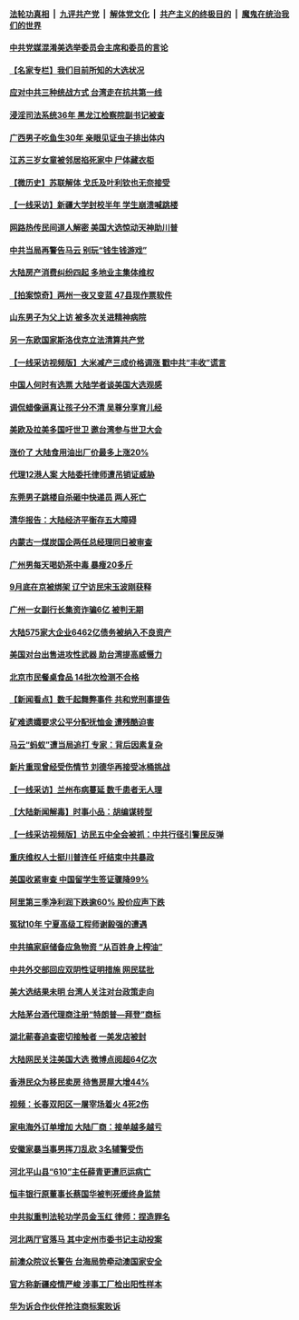 

####  [法轮功真相](../../../../basic/blob/master/README.md?t=11082131) &nbsp;|&nbsp; [九评共产党](../../../../9ping.md/blob/master/README.md?t=11082131) &nbsp;|&nbsp; [解体党文化](../../../../jtdwh.md/blob/master/README.md?t=11082131)  &nbsp;|&nbsp; [共产主义的终极目的](../../../../gczydzjmd.md/blob/master/README.md?t=11082131) &nbsp;|&nbsp; [魔鬼在统治我们的世界](../../../../mgztzwmdsj.md/blob/master/README.md?t=11082131) 

#### [中共党媒混淆美选举委员会主席和委员的言论](../pages/nsc413/n12533804.md?t=11082131) 

#### [【名家专栏】我们目前所知的大选状况](../pages/nsc413/n12533217.md?t=11082131) 

#### [应对中共三种统战方式 台湾走在抗共第一线](../pages/nsc413/n12520077.md?t=11082131) 

#### [浸淫司法系统36年 黑龙江检察院副书记被查](../pages/nsc413/n12533702.md?t=11082131) 

#### [广西男子吃鱼生30年 亲眼见证虫子排出体内](../pages/nsc413/n12533513.md?t=11082131) 


#### [江苏三岁女童被邻居掐死家中 尸体藏衣柜](../pages/nsc413/n12533467.md?t=11082131) 

#### [【微历史】苏联解体 戈氏及叶利钦也无奈接受](../pages/nsc413/n12531313.md?t=11082131) 

#### [【一线采访】新疆大学封校半年 学生崩溃喊跳楼](../pages/nsc413/n12532907.md?t=11082131) 

#### [网路热传民间道人解密 美国大选惊动天神助川普](../pages/nsc413/n12532904.md?t=11082131) 

#### [中共当局再警告马云 别玩“钱生钱游戏”](../pages/nsc413/n12532588.md?t=11082131) 

#### [大陆房产消费纠纷四起 多地业主集体维权](../pages/nsc413/n12532756.md?t=11082131) 

#### [【拍案惊奇】两州一夜又变蓝 47县现作票软件](../pages/nsc413/n12531847.md?t=11082131) 

#### [山东男子为父上访 被多次关进精神病院](../pages/nsc413/n12532509.md?t=11082131) 

#### [另一东欧国家斯洛伐克立法清算共产党](../pages/nsc413/n12532448.md?t=11082131) 

#### [【一线采访视频版】大米减产三成价格调涨 戳中共“丰收”谎言](../pages/nsc413/n12532155.md?t=11082131) 

#### [中国人何时有选票 大陆学者谈美国大选观感](../pages/nsc413/n12532314.md?t=11082131) 

#### [调侃蜡像逼真让孩子分不清 吴尊分享育儿经](../pages/nsc413/n12531299.md?t=11082131) 

#### [美欧及拉美多国吁世卫 邀台湾参与世卫大会](../pages/nsc413/n12532037.md?t=11082131) 

#### [涨价了 大陆食用油出厂价最多上涨20%](../pages/nsc413/n12532311.md?t=11082131) 

#### [代理12港人案 大陆委托律师遭吊销证威胁](../pages/nsc413/n12532307.md?t=11082131) 

#### [东莞男子跳楼自杀砸中快递员 两人死亡](../pages/nsc413/n12532302.md?t=11082131) 

#### [清华报告：大陆经济平衡存五大障碍](../pages/nsc413/n12532170.md?t=11082131) 

#### [内蒙古一煤炭国企两任总经理同日被审查](../pages/nsc413/n12532183.md?t=11082131) 

#### [广州男每天喝奶茶中毒 暴瘦20多斤](../pages/nsc413/n12532142.md?t=11082131) 

#### [9月底在京被绑架 辽宁访民宋玉波刚获释](../pages/nsc413/n12532156.md?t=11082131) 

#### [广州一女副行长集资诈骗6亿 被判无期](../pages/nsc413/n12532132.md?t=11082131) 

#### [大陆575家大企业6462亿债务被纳入不良资产](../pages/nsc413/n12531721.md?t=11082131) 

#### [美国对台出售进攻性武器 助台湾提高威慑力](../pages/nsc413/n12531748.md?t=11082131) 

#### [北京市民餐桌食品 14批次检测不合格](../pages/nsc413/n12531501.md?t=11082131) 

#### [【新闻看点】数千起舞弊事件 共和党刑事提告](../pages/nsc413/n12531323.md?t=11082131) 


#### [矿难遗孀要求公平分配抚恤金 遭残酷迫害](../pages/nsc413/n12530161.md?t=11082131) 

#### [马云“蚂蚁”遭当局追打 专家：背后因素复杂](../pages/nsc413/n12531138.md?t=11082131) 

#### [新片重现曾经受伤情节 刘德华再接受冰桶挑战](../pages/nsc413/n12530994.md?t=11082131) 

#### [【一线采访】兰州布病蔓延 数千患者无人理](../pages/nsc413/n12531246.md?t=11082131) 

#### [【大陆新闻解毒】时事小品：胡编谋转型](../pages/nsc413/n12531136.md?t=11082131) 

#### [【一线采访视频版】访民五中全会被抓：中共行径引警民反弹](../pages/nsc413/n12529633.md?t=11082131) 

#### [重庆维权人士挺川普连任 吁结束中共暴政](../pages/nsc413/n12530682.md?t=11082131) 

#### [美国收紧审查 中国留学生签证骤降99%](../pages/nsc413/n12530720.md?t=11082131) 

#### [阿里第三季净利润下跌逾60% 股价应声下跌](../pages/nsc413/n12530646.md?t=11082131) 

#### [冤狱10年 宁夏高级工程师谢毅强的遭遇](../pages/nsc413/n12529728.md?t=11082131) 

#### [中共搞家庭储备应急物资 “从百姓身上榨油”](../pages/nsc413/n12530575.md?t=11082131) 

#### [中共外交部回应双阴性证明措施 网民猛批](../pages/nsc413/n12530564.md?t=11082131) 

#### [美大选结果未明 台湾人关注对台政策走向](../pages/nsc413/n12529940.md?t=11082131) 

#### [大陆茅台酒代理商注册“特朗普—拜登”商标](../pages/nsc413/n12530082.md?t=11082131) 

#### [湖北蕲春追查密切接触者 一美发店被封](../pages/nsc413/n12529779.md?t=11082131) 

#### [大陆网民关注美国大选 微博点阅超64亿次](../pages/nsc413/n12530104.md?t=11082131) 

#### [香港民众为移民卖房 待售房屋大增44%](../pages/nsc413/n12529862.md?t=11082131) 

#### [视频：长春双阳区一屠宰场着火 4死2伤](../pages/nsc413/n12530022.md?t=11082131) 

#### [家电海外订单增加 大陆厂商：接单越多越亏](../pages/nsc413/n12529493.md?t=11082131) 


#### [安徽家暴当事男挥刀乱砍 3名辅警受伤](../pages/nsc413/n12529671.md?t=11082131) 

#### [河北平山县“610”主任薛青更遭厄运病亡](../pages/nsc413/n12514066.md?t=11082131) 

#### [恒丰银行原董事长蔡国华被判死缓终身监禁](../pages/nsc413/n12529562.md?t=11082131) 

#### [中共拟重判法轮功学员金玉红 律师：捏造罪名](../pages/nsc413/n12528038.md?t=11082131) 

#### [河北两厅官落马 其中定州市委书记主动投案](../pages/nsc413/n12529248.md?t=11082131) 

#### [前澳众院议长警告 台海局势牵动澳国家安全](../pages/nsc413/n12529025.md?t=11082131) 

#### [官方称新疆疫情严峻 涉事工厂检出阳性样本](../pages/nsc413/n12529002.md?t=11082131) 

#### [华为诉合作伙伴抢注商标案败诉](../pages/nsc413/n12528628.md?t=11082131) 

